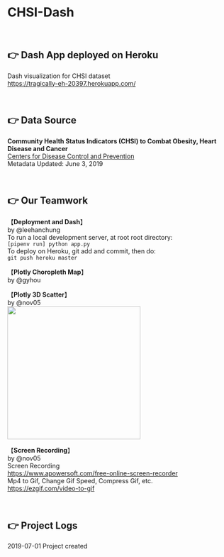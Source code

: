 # CHSI-Dash

<br>

## :point_right: Dash App deployed on Heroku 

Dash visualization for CHSI dataset  
https://tragically-eh-20397.herokuapp.com/  

<br>

## :point_right: Data Source

**Community Health Status Indicators (CHSI) to Combat Obesity, Heart Disease and Cancer**  
[Centers for Disease Control and Prevention](https://catalog.data.gov/dataset/community-health-status-indicators-chsi-to-combat-obesity-heart-disease-and-cancer)  
Metadata Updated: June 3, 2019  

<br>

## :point_right: Our Teamwork

【**Deployment and Dash**】  
by @leehanchung  
To run a local development server, at root root directory:  
```[pipenv run] python app.py```  
To deploy on Heroku, git add and commit, then do:  
```git push heroku master```  

【**Plotly Choropleth Map**】  
by @gyhou   

【**Plotly 3D Scatter**】  
by @nov05    
<img src="https://github.com/Nov05/CHSI-Dash/blob/master/pictures/ezgif.com-optimize.gif?raw=true" width=300 align="middle">  

【**Screen Recording**】  
by @nov05  
Screen Recording  
https://www.apowersoft.com/free-online-screen-recorder  
Mp4 to Gif, Change Gif Speed, Compress Gif, etc.  
https://ezgif.com/video-to-gif  

<br>

## :point_right: Project Logs

2019-07-01 Project created  



